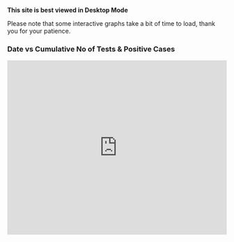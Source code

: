 **This site is best viewed in Desktop Mode**

Please note that some interactive graphs take a bit of time to load, thank you for your patience. <br>
### Date vs Cumulative No of Tests & Positive Cases 
<div class="iframeDiv" align="center">
    <iframe src="https://simonrosen173.github.io/Covid19SAData/date_vs_cases_tests.html" frameborder="0" width="100%" height ="400px"></iframe>
</div>